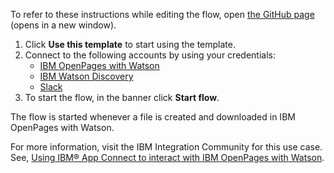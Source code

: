 To refer to these instructions while editing the flow, open [the GitHub page](https://github.com/ot4i/app-connect-templates/tree/main/resources/markdown/Add%20a%20document%20in%20IBM%20Watson%20Discovery%20when%20a%20file%20is%20created%20in%20IBM%20OpenPages%20with%20Watson_instructions.md) (opens in a new window).

1. Click **Use this template** to start using the template.
2. Connect to the following accounts by using your credentials:
   - [IBM OpenPages with Watson](https://ibm.biz/acopenpagesww) 
   - [IBM Watson Discovery](https://ibm.biz/acwatsondisc)
   - [Slack](https://ibm.biz/acslack)
3. To start the flow, in the banner click **Start flow**.

The flow is started whenever a file is created and downloaded in IBM OpenPages with Watson.

For more information, visit the IBM Integration Community for this use case. See, [Using IBM® App Connect to interact with IBM OpenPages with Watson](https://community.ibm.com/community/user/integration/blogs/shamini-arumugam1/2022/07/29/using-ibm-app-connect-with-ibm-openpages).

